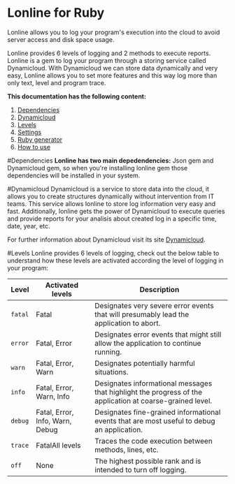 # Lonline for Ruby
Lonline allows you to log your program's execution into the cloud to avoid server access and disk space usage.

Lonline provides 6 levels of logging and 2 methods to execute reports.  Lonline is a gem to log your program through a storing service called Dynamicloud.  With Dynamicloud we can store data dynamically and very easy, Lonline allows you to set more features and this way log more than only text, level and program trace.

**This documentation has the following content:**

1. [Dependencies](#dependencies)
  1. [Dynamicloud](#dynamicloud) 
2. [Levels](#levels)
3. [Settings](#settings)
4. [Ruby generator](#ruby-generator)
5. [How to use](#how-to-use)
 
#Dependencies
**Lonline has two main depedendencies:** Json gem and Dynamicloud gem, so when you're installing lonline gem those dependencies will be installed in your system.

#Dynamicloud
Dynamicloud is a service to store data into the cloud, it allows you to create structures dynamically without intervention from IT teams.  This service allows lonline to store log information very easy and fast.  Additionally, lonline gets the power of Dynamicloud to execute queries and provide reports for your analisis about created log in a specific time, date, year, etc.

For further information about Dynamicloud visit its site [Dynamicloud](http://www.dynamicloud.org/ "Dynamicloud").

#Levels
Lonline provides 6 levels of logging, check out the below table to understand how these levels are activated according the level of logging in your program:

| Level | Activated levels | Description |
| --- | --- | --- |
| `fatal` | Fatal | Designates very severe error events that will presumably lead the application to abort.|
| `error` | Fatal, Error | Designates error events that might still allow the application to continue running.|
| `warn` | Fatal, Error, Warn | Designates potentially harmful situations.|
| `info` | Fatal, Error, Warn, Info | Designates informational messages that highlight the progress of the application at coarse-grained level.|
| `debug` | Fatal, Error, Info, Warn, Debug | Designates fine-grained informational events that are most useful to debug an application.|
| `trace` | FatalAll levels | Traces the code execution between methods, lines, etc.|
| `off` | None | The highest possible rank and is intended to turn off logging.|

